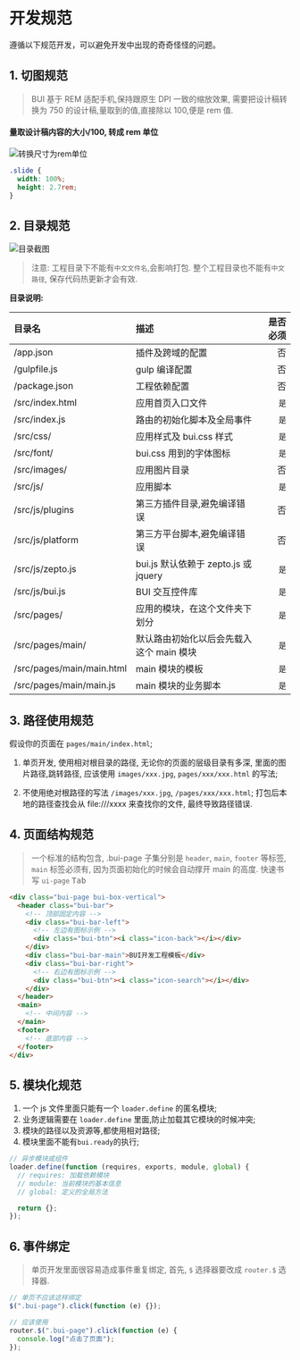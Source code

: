 # 开发规范

遵循以下规范开发，可以避免开发中出现的奇奇怪怪的问题。

## 1. 切图规范

> BUI 基于 REM 适配手机,保持跟原生 DPI 一致的缩放效果, 需要把设计稿转换为 750 的设计稿,量取到的值,直接除以 100,便是 rem 值.

#### 量取设计稿内容的大小/100, 转成 rem 单位

![转换尺寸为rem单位](/static/images/getSlideHeight.png)

```css
.slide {
  width: 100%;
  height: 2.7rem;
}
```

## 2. 目录规范

![目录截图](/static/images/router/catalog.png)

> 注意: 工程目录下不能有`中文文件名`,会影响打包. 整个工程目录也不能有`中文路径`, 保存代码热更新才会有效.

**目录说明:**

| **目录名**                | **描述**                                 | **是否必须** |
| :------------------------ | :--------------------------------------- | -----------: |
| /app.json                 | 插件及跨域的配置                         |           否 |
| /gulpfile.js              | gulp 编译配置                            |           否 |
| /package.json             | 工程依赖配置                             |           否 |
| /src/index.html           | 应用首页入口文件                         |         `是` |
| /src/index.js             | 路由的初始化脚本及全局事件               |         `是` |
| /src/css/                 | 应用样式及 bui.css 样式                  |         `是` |
| /src/font/                | bui.css 用到的字体图标                   |         `是` |
| /src/images/              | 应用图片目录                             |           否 |
| /src/js/                  | 应用脚本                                 |         `是` |
| /src/js/plugins           | 第三方插件目录,避免编译错误              |           否 |
| /src/js/platform          | 第三方平台脚本,避免编译错误              |           否 |
| /src/js/zepto.js          | bui.js 默认依赖于 zepto.js 或 jquery     |         `是` |
| /src/js/bui.js            | BUI 交互控件库                           |         `是` |
| /src/pages/               | 应用的模块，在这个文件夹下划分           |         `是` |
| /src/pages/main/          | 默认路由初始化以后会先载入这个 main 模块 |         `是` |
| /src/pages/main/main.html | main 模块的模板                          |         `是` |
| /src/pages/main/main.js   | main 模块的业务脚本                      |         `是` |

## 3. 路径使用规范

假设你的页面在 `pages/main/index.html`;

1. 单页开发, 使用相对根目录的路径, 无论你的页面的层级目录有多深, 里面的图片路径,跳转路径, 应该使用 `images/xxx.jpg`, `pages/xxx/xxx.html` 的写法;

2. 不使用绝对根路径的写法 `/images/xxx.jpg`, `/pages/xxx/xxx.html`; 打包后本地的路径查找会从 file:///xxxx 来查找你的文件, 最终导致路径错误.

## 4. 页面结构规范

> 一个标准的结构包含, .bui-page 子集分别是 `header`, `main`, `footer` 等标签, `main` 标签必须有, 因为页面初始化的时候会自动撑开 main 的高度. 快速书写 `ui-page` <kbd>Tab</kbd>

```html
<div class="bui-page bui-box-vertical">
  <header class="bui-bar">
    <!-- 顶部固定内容 -->
    <div class="bui-bar-left">
      <!-- 左边有图标示例 -->
      <div class="bui-btn"><i class="icon-back"></i></div>
    </div>
    <div class="bui-bar-main">BUI开发工程模板</div>
    <div class="bui-bar-right">
      <!-- 右边有图标示例 -->
      <div class="bui-btn"><i class="icon-search"></i></div>
    </div>
  </header>
  <main>
    <!-- 中间内容 -->
  </main>
  <footer>
    <!-- 底部内容 -->
  </footer>
</div>
```

## 5. 模块化规范

1. 一个 js 文件里面只能有一个 `loader.define` 的匿名模块;
2. 业务逻辑需要在 `loader.define` 里面,防止加载其它模块的时候冲突;
3. 模块的路径以及资源等,都使用相对路径;
4. 模块里面不能有`bui.ready`的执行;

```js
// 异步模块或组件
loader.define(function (requires, exports, module, global) {
  // requires: 加载依赖模块
  // module: 当前模块的基本信息
  // global: 定义的全局方法

  return {};
});
```

## 6. 事件绑定

> 单页开发里面很容易造成事件重复绑定, 首先, `$` 选择器要改成 `router.$` 选择器.

```js
// 单页不应该这样绑定
$(".bui-page").click(function (e) {});

// 应该使用
router.$(".bui-page").click(function (e) {
  console.log("点击了页面");
});
```
